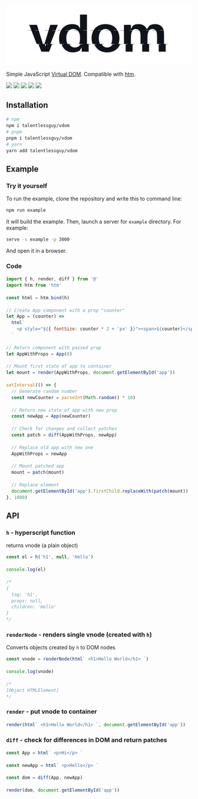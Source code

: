 ![](logo.jpg)

Simple JavaScript [Virtual DOM](https://reactjs.org/docs/faq-internals.html). Compatible with [htm](https://github.com/developit/htm).

![](https://cdn.rawgit.com/LunaGao/BlessYourCodeTag/master/tags/unicorn.svg) ![](https://img.shields.io/github/languages/top/talentlessguy/vdom)
[![](https://img.shields.io/twitter/follow/v1rtl?style=social)](https://twitter.com/v1rtl)
[![](https://img.shields.io/badge/DEV-Article-black?style=flat-square)](https://dev.to/talentlessguy/my-experience-writing-virtual-dom-8bn)
[![](https://img.shields.io/badge/paypal-donate-blue.svg)](https://paypal.me/v1rtl)

## Installation

```sh
# npm
npm i talentlessguy/vdom
# pnpm
pnpm i talentlessguy/vdom
# yarn
yarn add talentlessguy/vdom
```

## Example

### Try it yourself

To run the example, clone the repository and write this to command line:

```sh
npm run example
```

It will build the example. Then, launch a server for `example` directory. For example:

```sh
serve -s example -p 3000
```

And open it in a browser.

### Code

```js
import { h, render, diff } from '@'
import htm from 'htm'

const html = htm.bind(h)

// Create App component with a prop "counter"
let App = (counter) =>
  html`
    <p style="${{ fontSize: counter * 2 + 'px' }}"><span>${counter}</span></p>
  `

// Return component with passed prop
let AppWithProps = App(0)

// Mount first state of app to container
let mount = render(AppWithProps, document.getElementById('app'))

setInterval(() => {
  // Generate random number
  const newCounter = parseInt(Math.random() * 10)

  // Return new state of app with new prop
  const newApp = App(newCounter)

  // Check for changes and collect patches
  const patch = diff(AppWithProps, newApp)

  // Replace old app with new one
  AppWithProps = newApp

  // Mount patched app
  mount = patch(mount)

  // Replace element
  document.getElementById('app').firstChild.replaceWith(patch(mount))
}, 1000)
```

## API

### `h` - hyperscript function

returns vnode (a plain object)

```js
const el = h('h1', null, 'Hello')

console.log(el)

/*
{
  tag: 'h1',
  props: null,
  children: 'Hello'
}
*/
```

### `renderNode` - renders single vnode (created with `h`)

Converts objects created by `h` to DOM nodes

```js
const vnode = renderNode(html` <h1>Hello World</h1> `)

console.log(vnode)

/*
[Object HTMLElement]
*/
```

### `render` - put vnode to container

```js
render(html` <h1>Hello World</h1> `, document.getElementById('app'))
```

### `diff` - check for differences in DOM and return patches

```js
const App = html` <p>Hi</p> `

const newApp = html` <p>Hello</p> `

const dom = diff(App, newApp)

render(dom, document.getElementById('app'))
```
